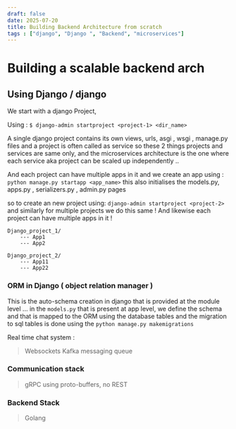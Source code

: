 ```yaml
---
draft: false 
date: 2025-07-20
title: Building Backend Architecture from scratch 
tags : ["django", "Django ", "Backend", "microservices"]
---
```


# Building a scalable backend arch

## Using Django / django 

We start with a django Project, 

Using : `$ django-admin startproject <project-1> <dir_name>`


A single django project contains its own views, urls, asgi , wsgi , manage.py files and a project is often called as service so these 2 things projects and services are same only, and the microservices architecture is the one where each service aka project can be scaled up independently .. 

And each project can have multiple apps in it and we create an app using :
`python manage.py startapp <app_name>` this also initialises the models.py, apps.py , serializers.py , admin.py pages


so to create an new project using:  `django-admin startproject <project-2>` and similarly for multiple projects we do this same !
And likewise each project can have multiple apps in it ! 

```
Django_project_1/ 
    --- App1 
    --- App2 

Django_project_2/ 
    --- App11 
    --- App22 
```    

### ORM in Django ( object relation manager )
This is the auto-schema creation in django that is provided at the module level ... in the `models.py` that is present at app level, we define the schema and that is mapped to the ORM using the database tables and the migration to sql tables is done using the `python manage.py makemigrations`


Real time chat system : 

> Websockets
> Kafka messaging queue


### Communication stack 

> gRPC using proto-buffers, no REST 
> 


### Backend Stack 

> Golang
> 
